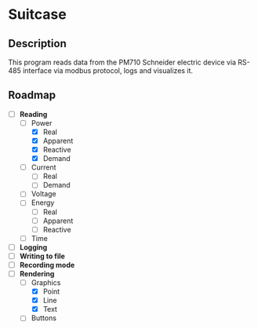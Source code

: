 # Suitcase
## Description
This program reads data from the PM710 Schneider electric device via RS-485 interface via modbus protocol, logs and visualizes it.

## Roadmap
- [ ] **Reading**
  - [ ] Power
    - [x] Real
    - [x] Apparent
    - [x] Reactive
    - [x] Demand
  - [ ] Current
    - [ ] Real
    - [ ] Demand 
  - [ ] Voltage
  - [ ] Energy
    - [ ] Real
    - [ ] Apparent
    - [ ] Reactive
  - [ ] Time
- [ ] **Logging**
- [ ] **Writing to file**
- [ ] **Recording mode**
- [ ] **Rendering**
  - [ ] Graphics
    - [x] Point
    - [x] Line
    - [x] Text
  - [ ] Buttons
